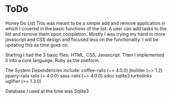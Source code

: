ToDo
====

Honey Do List
This was meant to be a simple add and remove application in which I covered in the basic 
functions of the list. A user can add tasks to the list and remove them upon
completion. Mostly I was trying my hand in more javascript and CSS design and focused less
on the functionality. I will be updating this as time goes on.

Starting I had the 3 basic files; HTML, CSS, Javascript. Then I implemented it into a core
language, Ruby as the platform.

The System Dependencies include:
  coffee-rails (~> 4.0.0)
  jbuilder (~> 1.2)
  jquery-rails
  rails (= 4.0.0)
  sass-rails (~> 4.0.0)
  sdoc
  sqlite3
  turbolinks
  uglifier (>= 1.3.0)

Database I used at the time was Sqlite3.
